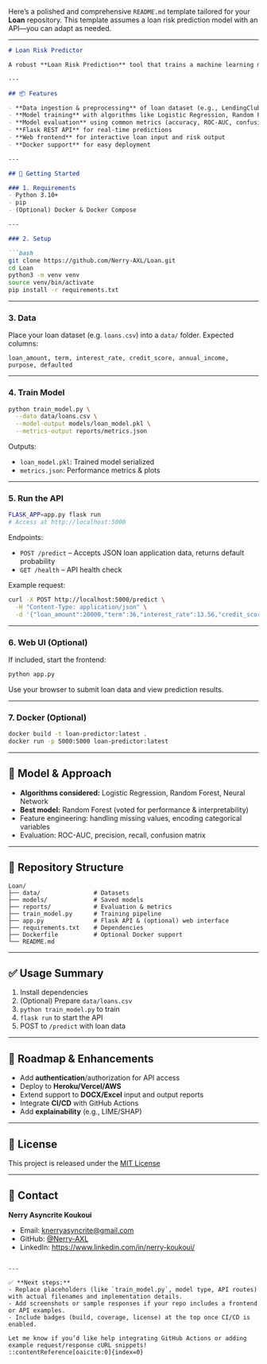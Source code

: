 Here’s a polished and comprehensive `README.md` template tailored for your **Loan** repository. This template assumes a loan risk prediction model with an API—you can adapt as needed.

---

````markdown
# Loan Risk Predictor

A robust **Loan Risk Prediction** tool that trains a machine learning model to assess loan default probability and exposes it via a REST API.

---

## 📦 Features

- **Data ingestion & preprocessing** of loan dataset (e.g., LendingClub)
- **Model training** with algorithms like Logistic Regression, Random Forest, or Neural Network
- **Model evaluation** using common metrics (accuracy, ROC-AUC, confusion matrix)
- **Flask REST API** for real-time predictions
- **Web frontend** for interactive loan input and risk output
- **Docker support** for easy deployment

---

## 🚀 Getting Started

### 1. Requirements
- Python 3.10+
- pip
- (Optional) Docker & Docker Compose

---

### 2. Setup

```bash
git clone https://github.com/Nerry-AXL/Loan.git
cd Loan
python3 -m venv venv
source venv/bin/activate
pip install -r requirements.txt
````

---

### 3. Data

Place your loan dataset (e.g. `loans.csv`) into a `data/` folder.
Expected columns:

```
loan_amount, term, interest_rate, credit_score, annual_income, purpose, defaulted
```

---

### 4. Train Model

```bash
python train_model.py \
  --data data/loans.csv \
  --model-output models/loan_model.pkl \
  --metrics-output reports/metrics.json
```

Outputs:

* `loan_model.pkl`: Trained model serialized
* `metrics.json`: Performance metrics & plots

---

### 5. Run the API

```bash
FLASK_APP=app.py flask run
# Access at http://localhost:5000
```

Endpoints:

* `POST /predict` – Accepts JSON loan application data, returns default probability
* `GET /health` – API health check

Example request:

```bash
curl -X POST http://localhost:5000/predict \
  -H "Content-Type: application/json" \
  -d '{"loan_amount":20000,"term":36,"interest_rate":13.56,"credit_score":720,"annual_income":75000,"purpose":"debt_consolidation"}'
```

---

### 6. Web UI (Optional)

If included, start the frontend:

```bash
python app.py
```

Use your browser to submit loan data and view prediction results.

---

### 7. Docker (Optional)

```bash
docker build -t loan-predictor:latest .
docker run -p 5000:5000 loan-predictor:latest
```

---

## 🧠 Model & Approach

* **Algorithms considered:** Logistic Regression, Random Forest, Neural Network
* **Best model:** Random Forest (voted for performance & interpretability)
* Feature engineering: handling missing values, encoding categorical variables
* Evaluation: ROC-AUC, precision, recall, confusion matrix

---

## 📁 Repository Structure

```
Loan/
├── data/               # Datasets
├── models/             # Saved models
├── reports/            # Evaluation & metrics
├── train_model.py      # Training pipeline
├── app.py              # Flask API & (optional) web interface
├── requirements.txt    # Dependencies
├── Dockerfile          # Optional Docker support
└── README.md
```

---

## ✅ Usage Summary

1. Install dependencies
2. (Optional) Prepare `data/loans.csv`
3. `python train_model.py` to train
4. `flask run` to start the API
5. POST to `/predict` with loan data

---

## 🎯 Roadmap & Enhancements

* Add **authentication**/authorization for API access
* Deploy to **Heroku/Vercel/AWS**
* Extend support to **DOCX/Excel** input and output reports
* Integrate **CI/CD** with GitHub Actions
* Add **explainability** (e.g., LIME/SHAP)

---

## 📄 License

This project is released under the [MIT License](LICENSE.md)

---

## 🙋 Contact

**Nerry Asyncrite Koukoui**

* Email: [knerryasyncrite@gmail.com](mailto:knerryasyncrite@gmail.com)
* GitHub: [@Nerry-AXL](https://github.com/Nerry-AXL)
* LinkedIn: https://www.linkedin.com/in/nerry-koukoui/

```

---

✅ **Next steps:**
- Replace placeholders (like `train_model.py`, model type, API routes) with actual filenames and implementation details.
- Add screenshots or sample responses if your repo includes a frontend or API examples.
- Include badges (build, coverage, license) at the top once CI/CD is enabled.

Let me know if you’d like help integrating GitHub Actions or adding example request/response cURL snippets!
::contentReference[oaicite:0]{index=0}
```
